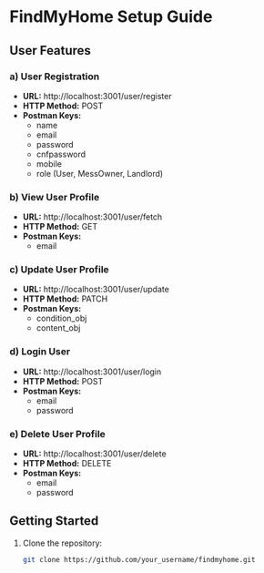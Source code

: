 # FindMyHome Setup Guide

## User Features

### a) User Registration

- **URL:** http://localhost:3001/user/register
- **HTTP Method:** POST
- **Postman Keys:**
  - name
  - email
  - password
  - cnfpassword
  - mobile
  - role (User, MessOwner, Landlord)

### b) View User Profile

- **URL:** http://localhost:3001/user/fetch
- **HTTP Method:** GET
- **Postman Keys:**
  - email

### c) Update User Profile

- **URL:** http://localhost:3001/user/update
- **HTTP Method:** PATCH
- **Postman Keys:**
  - condition_obj
  - content_obj

### d) Login User

- **URL:** http://localhost:3001/user/login
- **HTTP Method:** POST
- **Postman Keys:**
  - email
  - password

### e) Delete User Profile

- **URL:** http://localhost:3001/user/delete
- **HTTP Method:** DELETE
- **Postman Keys:**
  - email
  - password

## Getting Started

1. Clone the repository:

   ```bash
   git clone https://github.com/your_username/findmyhome.git
